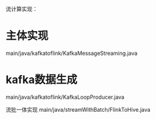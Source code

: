 流计算实现：
# 主体实现
main/java/kafkatoflink/KafkaMessageStreaming.java
# kafka数据生成
main/java/kafkatoflink/KafkaLoopProducer.java

流批一体实现
main/java/streamWithBatch/FlinkToHive.java
